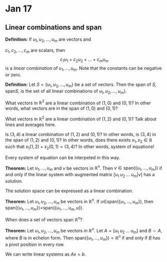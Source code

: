 # Jan 17

## Linear combinations and span

**Definition:** If $u_1,u_2,\ldots,u_m$ are vectors and

$c_1,c_2,\ldots,c_m$ are scalars, then
$$
c_1u_1+c_2u_2+\ldots+c_mu_m
$$
is a *linear combination* of $u_1,\ldots,u_m$. Note that the constants can be
negative or zero.

**Definition:** Let $S=\{u_1,u_2,\ldots,u_m\}$ be a set of vectors. Then the
span of $S$, span$S$, is the set of all linear combinations of
$u_1,u_2,\ldots,u_m\}$.

What vectors in $\mathbb{R}^2$ are a linear combination of $(1,0)$ and $(0,1)$?
In other words, what vectors are in the span of $(1,0)$ and $(0,1)$?

What vectors in $\mathbb{R}^2$ are a linear combination of $(1,2)$ and $(0,1)$?
Talk about lines and averages here.

Is $(3,4)$ a linear combination of $(1,2)$ and $(0,1)$? In other words, is
$(3,4)$ in the span of $(1,2)$ and $(0,1)$? In other words, does there exists
$x_1, x_2\in \mathbb{R}$ such that $x_1(1,2)+x_2(0,1)=(3,4)$? In other words,
system of equations!

Every system of equation can be interpeted in this way.

**Theorem:** Let $u_1,\ldots,u_m$ and $v$ be vectors in $\mathbb{R}^n$. Then
$v\in \text{span}(\{u_1,\ldots,u_m\})$ if and only if the linear system with
augmented matrix $[u_1\; u_2\; \ldots\; u_m | v]$ has a solution.

The solution space can be expressed as a linear combination.

**Theorem:** Let $u_1,u_2,\ldots,u_m$ be vectors in $\mathbb{R}^n$. If
$u\in$span$(\{u_1,\ldots,u_m\})$, then
span$(\{u_1,\ldots,u_m\})=$span$(\{u_1,\ldots,u_m,u\})$.

When does a set of vectors span $\mathbb{R}^n$?

**Theorem:** Let $u_1,u_2,\ldots,u_m$ be vectors in $\mathbb{R}^n$. Let
$A=[u_1\;u_2\;\ldots\;u_m]$ and $B\sim A$, where $B$ is in echelon form. Then
$\text{span}(\{u_1,\ldots,u_m\})=\mathbb{R}^n$ if and only if $B$ has a pivot
position in every row.


We can write linear systems as $Ax=b$.
